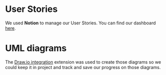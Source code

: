 # User Stories 

We used **Notion** to manage our User Stories. You can find our dashboard [here](https://www.notion.so/8e6cc84c5a444cbc9fd0de9b800348e2?v=b188190fdcb84d1bae9a8e8f79dbe23e).

# UML diagrams

The [Draw.io integration](https://marketplace.visualstudio.com/items?itemName=hediet.vscode-drawio) extension was used to create those diagrams so we could keep it in project and track and save our progress on those diagrams.

